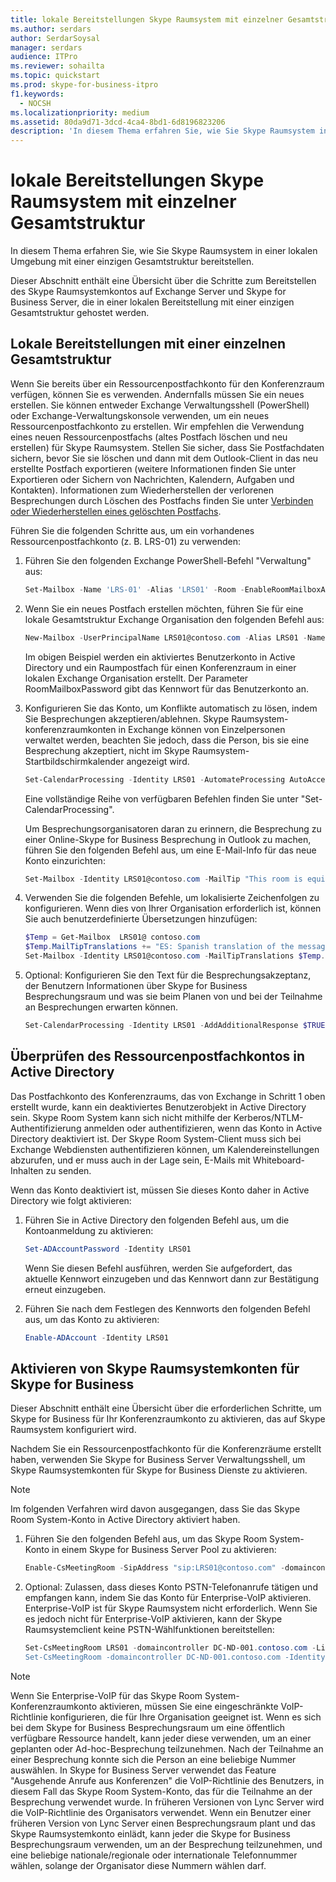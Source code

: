 ```yaml
---
title: lokale Bereitstellungen Skype Raumsystem mit einzelner Gesamtstruktur
ms.author: serdars
author: SerdarSoysal
manager: serdars
audience: ITPro
ms.reviewer: sohailta
ms.topic: quickstart
ms.prod: skype-for-business-itpro
f1.keywords:
  - NOCSH
ms.localizationpriority: medium
ms.assetid: 80da9d71-3dcd-4ca4-8bd1-6d8196823206
description: 'In diesem Thema erfahren Sie, wie Sie Skype Raumsystem in einer lokalen Umgebung mit einer einzigen Gesamtstruktur bereitstellen.'
---
```


# <a name="skype-room-system-single-forest-on-premises-deployments"></a>lokale Bereitstellungen Skype Raumsystem mit einzelner Gesamtstruktur
 
In diesem Thema erfahren Sie, wie Sie Skype Raumsystem in einer lokalen Umgebung mit einer einzigen Gesamtstruktur bereitstellen.
  
Dieser Abschnitt enthält eine Übersicht über die Schritte zum Bereitstellen des Skype Raumsystemkontos auf Exchange Server und Skype for Business Server, die in einer lokalen Bereitstellung mit einer einzigen Gesamtstruktur gehostet werden.
  
## <a name="single-forest-on-premises-deployments"></a>Lokale Bereitstellungen mit einer einzelnen Gesamtstruktur

Wenn Sie bereits über ein Ressourcenpostfachkonto für den Konferenzraum verfügen, können Sie es verwenden. Andernfalls müssen Sie ein neues erstellen. Sie können entweder Exchange Verwaltungsshell (PowerShell) oder Exchange-Verwaltungskonsole verwenden, um ein neues Ressourcenpostfachkonto zu erstellen. Wir empfehlen die Verwendung eines neuen Ressourcenpostfachs (altes Postfach löschen und neu erstellen) für Skype Raumsystem. Stellen Sie sicher, dass Sie Postfachdaten sichern, bevor Sie sie löschen und dann mit dem Outlook-Client in das neu erstellte Postfach exportieren (weitere Informationen finden Sie unter Exportieren oder Sichern von Nachrichten, Kalendern, Aufgaben und Kontakten). Informationen zum Wiederherstellen der verlorenen Besprechungen durch Löschen des Postfachs finden Sie unter [Verbinden oder Wiederherstellen eines gelöschten Postfachs](/exchange/connect-or-restore-a-deleted-mailbox-exchange-2013-help). 
  
Führen Sie die folgenden Schritte aus, um ein vorhandenes Ressourcenpostfachkonto (z. B. LRS-01) zu verwenden:
  
1. Führen Sie den folgenden Exchange PowerShell-Befehl "Verwaltung" aus:
    
   ```powershell
   Set-Mailbox -Name 'LRS-01' -Alias 'LRS01' -Room -EnableRoomMailboxAccount $true -RoomMailboxPassword (ConvertTo-SecureString -String <password> -AsPlainText -Force)
   ```

2. Wenn Sie ein neues Postfach erstellen möchten, führen Sie für eine lokale Gesamtstruktur Exchange Organisation den folgenden Befehl aus:
    
   ```powershell
   New-Mailbox -UserPrincipalName LRS01@contoso.com -Alias LRS01 -Name "LRS-01" -Room -EnableRoomMailboxAccount $true -RoomMailboxPassword (ConvertTo-SecureString -String <password> -AsPlainText -Force)
   ```

   Im obigen Beispiel werden ein aktiviertes Benutzerkonto in Active Directory und ein Raumpostfach für einen Konferenzraum in einer lokalen Exchange Organisation erstellt. Der Parameter RoomMailboxPassword gibt das Kennwort für das Benutzerkonto an.
    
3. Konfigurieren Sie das Konto, um Konflikte automatisch zu lösen, indem Sie Besprechungen akzeptieren/ablehnen. Skype Raumsystem-konferenzraumkonten in Exchange können von Einzelpersonen verwaltet werden, beachten Sie jedoch, dass die Person, bis sie eine Besprechung akzeptiert, nicht im Skype Raumsystem-Startbildschirmkalender angezeigt wird.
    
   ```powershell
   Set-CalendarProcessing -Identity LRS01 -AutomateProcessing AutoAccept -AddOrganizerToSubject $false -DeleteSubject $false -RemovePrivateProperty $false
   ```

   Eine vollständige Reihe von verfügbaren Befehlen finden Sie unter "Set-CalendarProcessing".
    
   Um Besprechungsorganisatoren daran zu erinnern, die Besprechung zu einer Online-Skype for Business Besprechung in Outlook zu machen, führen Sie den folgenden Befehl aus, um eine E-Mail-Info für das neue Konto einzurichten: 
    
   ```powershell
   Set-Mailbox -Identity LRS01@contoso.com -MailTip "This room is equipped with Lync Meeting Room (LRS), please make it a Lync Meeting to take advantage of the enhanced meeting experience from LRS"
   ```
4. Verwenden Sie die folgenden Befehle, um lokalisierte Zeichenfolgen zu konfigurieren. Wenn dies von Ihrer Organisation erforderlich ist, können Sie auch benutzerdefinierte Übersetzungen hinzufügen: 
   ```powershell
   $Temp = Get-Mailbox  LRS01@ contoso.com 
   $Temp.MailTipTranslations += "ES: Spanish translation of the message"
   Set-Mailbox -Identity LRS01@contoso.com -MailTipTranslations $Temp.MailTipTranslations
   ```

5. Optional: Konfigurieren Sie den Text für die Besprechungsakzeptanz, der Benutzern Informationen über Skype for Business Besprechungsraum und was sie beim Planen von und bei der Teilnahme an Besprechungen erwarten können. 
    
   ```powershell
   Set-CalendarProcessing -Identity LRS01 -AddAdditionalResponse $TRUE -AdditionalResponse "This is the Additional Response Text"
   ```

## <a name="check-resource-mailbox-account-in-active-directory"></a>Überprüfen des Ressourcenpostfachkontos in Active Directory

Das Postfachkonto des Konferenzraums, das von Exchange in Schritt 1 oben erstellt wurde, kann ein deaktiviertes Benutzerobjekt in Active Directory sein. Skype Room System kann sich nicht mithilfe der Kerberos/NTLM-Authentifizierung anmelden oder authentifizieren, wenn das Konto in Active Directory deaktiviert ist. Der Skype Room System-Client muss sich bei Exchange Webdiensten authentifizieren können, um Kalendereinstellungen abzurufen, und er muss auch in der Lage sein, E-Mails mit Whiteboard-Inhalten zu senden. 
  
Wenn das Konto deaktiviert ist, müssen Sie dieses Konto daher in Active Directory wie folgt aktivieren: 
  
1. Führen Sie in Active Directory den folgenden Befehl aus, um die Kontoanmeldung zu aktivieren: 
    
   ```powershell
   Set-ADAccountPassword -Identity LRS01
   ```

   Wenn Sie diesen Befehl ausführen, werden Sie aufgefordert, das aktuelle Kennwort einzugeben und das Kennwort dann zur Bestätigung erneut einzugeben.
    
2. Führen Sie nach dem Festlegen des Kennworts den folgenden Befehl aus, um das Konto zu aktivieren: 
    
   ```powershell
   Enable-ADAccount -Identity LRS01
   ```

## <a name="enabling-skype-room-system-accounts-for-skype-for-business"></a>Aktivieren von Skype Raumsystemkonten für Skype for Business

Dieser Abschnitt enthält eine Übersicht über die erforderlichen Schritte, um Skype for Business für Ihr Konferenzraumkonto zu aktivieren, das auf Skype Raumsystem konfiguriert wird. 
  
Nachdem Sie ein Ressourcenpostfachkonto für die Konferenzräume erstellt haben, verwenden Sie Skype for Business Server Verwaltungsshell, um Skype Raumsystemkonten für Skype for Business Dienste zu aktivieren.
  
> [!NOTE]
> Im folgenden Verfahren wird davon ausgegangen, dass Sie das Skype Room System-Konto in Active Directory aktiviert haben. 
  
1. Führen Sie den folgenden Befehl aus, um das Skype Room System-Konto in einem Skype for Business Server Pool zu aktivieren:
    
   ```powershell
   Enable-CsMeetingRoom -SipAddress "sip:LRS01@contoso.com" -domaincontroller DC-ND-001.contoso.com -RegistrarPool LYNCPool15.contoso.com -Identity LRS01
   ```

2. Optional: Zulassen, dass dieses Konto PSTN-Telefonanrufe tätigen und empfangen kann, indem Sie das Konto für Enterprise-VoIP aktivieren. Enterprise-VoIP ist für Skype Raumsystem nicht erforderlich. Wenn Sie es jedoch nicht für Enterprise-VoIP aktivieren, kann der Skype Raumsystemclient keine PSTN-Wählfunktionen bereitstellen:
    
   ```powershell
   Set-CsMeetingRoom LRS01 -domaincontroller DC-ND-001.contoso.com -LineURItel: +14255550555;ext=50555"
   Set-CsMeetingRoom -domaincontroller DC-ND-001.contoso.com -Identity LRS01 -EnterpriseVoiceEnabled $true
   ```

> [!NOTE]
> Wenn Sie Enterprise-VoIP für das Skype Room System-Konferenzraumkonto aktivieren, müssen Sie eine eingeschränkte VoIP-Richtlinie konfigurieren, die für Ihre Organisation geeignet ist. Wenn es sich bei dem Skype for Business Besprechungsraum um eine öffentlich verfügbare Ressource handelt, kann jeder diese verwenden, um an einer geplanten oder Ad-hoc-Besprechung teilzunehmen. Nach der Teilnahme an einer Besprechung konnte sich die Person an eine beliebige Nummer auswählen. In Skype for Business Server verwendet das Feature "Ausgehende Anrufe aus Konferenzen" die VoIP-Richtlinie des Benutzers, in diesem Fall das Skype Room System-Konto, das für die Teilnahme an der Besprechung verwendet wurde. In früheren Versionen von Lync Server wird die VoIP-Richtlinie des Organisators verwendet. Wenn ein Benutzer einer früheren Version von Lync Server einen Besprechungsraum plant und das Skype Raumsystemkonto einlädt, kann jeder die Skype for Business Besprechungsraum verwenden, um an der Besprechung teilzunehmen, und eine beliebige nationale/regionale oder internationale Telefonnummer wählen, solange der Organisator diese Nummern wählen darf. 
